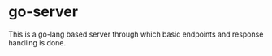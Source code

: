 # go-server
This is a go-lang based server through which basic endpoints and response handling is done.
